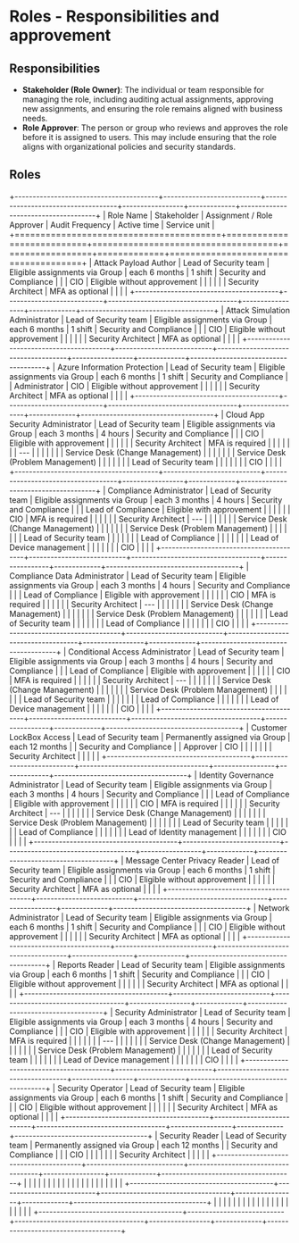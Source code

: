 # Roles - Responsibilities and approvement

## Responsibilities

- **Stakeholder (Role Owner)**: The individual or team responsible for managing the role, including auditing actual assignments, approving new assignments, and ensuring the role remains aligned with business needs.
- **Role Approver**: The person or group who reviews and approves the role before it is assigned to users. This may include ensuring that the role aligns with organizational policies and security standards.

## Roles

+----------------------------------------+---------------------------+------------------------------------+-----------------+-------------+-------------------------------------+
| Role Name                              | Stakeholder               | Assignment / Role Approver         | Audit Frequency | Active time | Service unit                        |
+========================================+===========================+====================================+=================+=============+=====================================+
| Attack Payload Author                  | Lead of Security team     | Eligible assignments via Group     | each 6 months   | 1 shift     | Security and Compliance             |
|                                        | CIO                       | Eligible without approvement       |                 |             |                                     |
|                                        | Security Architect        | MFA as optional                    |                 |             |                                     |
+----------------------------------------+---------------------------+------------------------------------+-----------------+-------------+-------------------------------------+
| Attack Simulation Administrator        | Lead of Security team     | Eligible assignments via Group     | each 6 months   | 1 shift     | Security and Compliance             |
|                                        | CIO                       | Eligible without approvement       |                 |             |                                     |
|                                        | Security Architect        | MFA as optional                    |                 |             |                                     |
+----------------------------------------+---------------------------+------------------------------------+-----------------+-------------+-------------------------------------+
| Azure Information Protection           | Lead of Security team     | Eligible assignments via Group     | each 6 months   | 1 shift     | Security and Compliance             |
| Administrator                          | CIO                       | Eligible without approvement       |                 |             |                                     |
|                                        | Security Architect        | MFA as optional                    |                 |             |                                     |
+----------------------------------------+---------------------------+------------------------------------+-----------------+-------------+-------------------------------------+
| Cloud App Security Administrator       | Lead of Security team     | Eligible assignments via Group     | each 3 months   | 4 hours     | Security and Compliance             |
|                                        | CIO                       | Eligible with approvement          |                 |             |                                     |
|                                        | Security Architect        | MFA is required                    |                 |             |                                     |
|                                        |                           | ---                                |                 |             |                                     |
|                                        |                           | Service Desk (Change Management)   |                 |             |                                     |
|                                        |                           | Service Desk (Problem Management)  |                 |             |                                     |
|                                        |                           | Lead of Security team              |                 |             |                                     |
|                                        |                           | CIO                                |                 |             |                                     |
+----------------------------------------+---------------------------+------------------------------------+-----------------+-------------+-------------------------------------+
| Compliance Administrator               | Lead of Security team     | Eligible assignments via Group     | each 3 months   | 4 hours     | Security and Compliance             |
|                                        | Lead of Compliance        | Eligible with approvement          |                 |             |                                     |
|                                        | CIO                       | MFA is required                    |                 |             |                                     |
|                                        | Security Architect        | ---                                |                 |             |                                     |
|                                        |                           | Service Desk (Change Management)   |                 |             |                                     |
|                                        |                           | Service Desk (Problem Management)  |                 |             |                                     |
|                                        |                           | Lead of Security team              |                 |             |                                     |
|                                        |                           | Lead of Compliance                 |                 |             |                                     |
|                                        |                           | Lead of Device management          |                 |             |                                     |
|                                        |                           | CIO                                |                 |             |                                     |
+----------------------------------------+---------------------------+------------------------------------+-----------------+-------------+-------------------------------------+
| Compliance Data Administrator          | Lead of Security team     | Eligible assignments via Group     | each 3 months   | 4 hours     | Security and Compliance             |
|                                        | Lead of Compliance        | Eligible with approvement          |                 |             |                                     |
|                                        | CIO                       | MFA is required                    |                 |             |                                     |
|                                        | Security Architect        | ---                                |                 |             |                                     |
|                                        |                           | Service Desk (Change Management)   |                 |             |                                     |
|                                        |                           | Service Desk (Problem Management)  |                 |             |                                     |
|                                        |                           | Lead of Security team              |                 |             |                                     |
|                                        |                           | Lead of Compliance                 |                 |             |                                     |
|                                        |                           | CIO                                |                 |             |                                     |
+----------------------------------------+---------------------------+------------------------------------+-----------------+-------------+-------------------------------------+
| Conditional Access Administrator       | Lead of Security team     | Eligible assignments via Group     | each 3 months   | 4 hours     | Security and Compliance             |
|                                        | Lead of Compliance        | Eligible with approvement          |                 |             |                                     |
|                                        | CIO                       | MFA is required                    |                 |             |                                     |
|                                        | Security Architect        | ---                                |                 |             |                                     |
|                                        |                           | Service Desk (Change Management)   |                 |             |                                     |
|                                        |                           | Service Desk (Problem Management)  |                 |             |                                     |
|                                        |                           | Lead of Security team              |                 |             |                                     |
|                                        |                           | Lead of Compliance                 |                 |             |                                     |
|                                        |                           | Lead of Device management          |                 |             |                                     |
|                                        |                           | CIO                                |                 |             |                                     |
+----------------------------------------+---------------------------+------------------------------------+-----------------+-------------+-------------------------------------+
| Customer LockBox Access                | Lead of Security team     | Permanently assigned via Group     | each 12 months  |             | Security and Compliance             |
| Approver                               | CIO                       |                                    |                 |             |                                     |
|                                        | Security Architect        |                                    |                 |             |                                     |
+----------------------------------------+---------------------------+------------------------------------+-----------------+-------------+-------------------------------------+
| Identity Governance Administrator      | Lead of Security team     | Eligible assignments via Group     | each 3 months   | 4 hours     | Security and Compliance             |
|                                        | Lead of Compliance        | Eligible with approvement          |                 |             |                                     |
|                                        | CIO                       | MFA is required                    |                 |             |                                     |
|                                        | Security Architect        | ---                                |                 |             |                                     |
|                                        |                           | Service Desk (Change Management)   |                 |             |                                     |
|                                        |                           | Service Desk (Problem Management)  |                 |             |                                     |
|                                        |                           | Lead of Security team              |                 |             |                                     |
|                                        |                           | Lead of Compliance                 |                 |             |                                     |
|                                        |                           | Lead of Identity management        |                 |             |                                     |
|                                        |                           | CIO                                |                 |             |                                     |
+----------------------------------------+---------------------------+------------------------------------+-----------------+-------------+-------------------------------------+
| Message Center Privacy Reader          | Lead of Security team     | Eligible assignments via Group     | each 6 months   | 1 shift     | Security and Compliance             |
|                                        | CIO                       | Eligible without approvement       |                 |             |                                     |
|                                        | Security Architect        | MFA as optional                    |                 |             |                                     |
+----------------------------------------+---------------------------+------------------------------------+-----------------+-------------+-------------------------------------+
| Network Administrator                  | Lead of Security team     | Eligible assignments via Group     | each 6 months   | 1 shift     | Security and Compliance             |
|                                        | CIO                       | Eligible without approvement       |                 |             |                                     |
|                                        | Security Architect        | MFA as optional                    |                 |             |                                     |
+----------------------------------------+---------------------------+------------------------------------+-----------------+-------------+-------------------------------------+
| Reports Reader                         | Lead of Security team     | Eligible assignments via Group     | each 6 months   | 1 shift     | Security and Compliance             |
|                                        | CIO                       | Eligible without approvement       |                 |             |                                     |
|                                        | Security Architect        | MFA as optional                    |                 |             |                                     |
+----------------------------------------+---------------------------+------------------------------------+-----------------+-------------+-------------------------------------+
| Security Administrator                 | Lead of Security team     | Eligible assignments via Group     | each 3 months   | 4 hours     | Security and Compliance             |
|                                        | CIO                       | Eligible with approvement          |                 |             |                                     |
|                                        | Security Architect        | MFA is required                    |                 |             |                                     |
|                                        |                           | ---                                |                 |             |                                     |
|                                        |                           | Service Desk (Change Management)   |                 |             |                                     |
|                                        |                           | Service Desk (Problem Management)  |                 |             |                                     |
|                                        |                           | Lead of Security team              |                 |             |                                     |
|                                        |                           | Lead of Device management          |                 |             |                                     |
|                                        |                           | CIO                                |                 |             |                                     |
+----------------------------------------+---------------------------+------------------------------------+-----------------+-------------+-------------------------------------+
| Security Operator                      | Lead of Security team     | Eligible assignments via Group     | each 6 months   | 1 shift     | Security and Compliance             |
|                                        | CIO                       | Eligible without approvement       |                 |             |                                     |
|                                        | Security Architect        | MFA as optional                    |                 |             |                                     |
+----------------------------------------+---------------------------+------------------------------------+-----------------+-------------+-------------------------------------+
| Security Reader                        | Lead of Security team     | Permanently assigned via Group     | each 12 months  |             | Security and Compliance             |
|                                        | CIO                       |                                    |                 |             |                                     |
|                                        | Security Architect        |                                    |                 |             |                                     |
+----------------------------------------+---------------------------+------------------------------------+-----------------+-------------+-------------------------------------+
|                                        |                           |                                    |                 |             |                                     |
|                                        |                           |                                    |                 |             |                                     |
|                                        |                           |                                    |                 |             |                                     |
+----------------------------------------+---------------------------+------------------------------------+-----------------+-------------+-------------------------------------+
|                                        |                           |                                    |                 |             |                                     |
|                                        |                           |                                    |                 |             |                                     |
|                                        |                           |                                    |                 |             |                                     |
+----------------------------------------+---------------------------+------------------------------------+-----------------+-------------+-------------------------------------+
